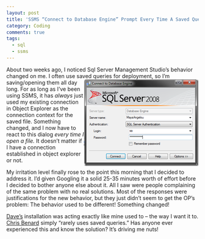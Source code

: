 ```yaml
---
layout: post
title: 'SSMS “Connect to Database Engine” Prompt Every Time A Saved Query Is Opened'
category: Coding
comments: true
tags:
  - sql
  - ssms
---
```


<p>About two weeks ago, I noticed Sql Server Management Studio’s behavior changed on me. I often use saved <img title="SSMS screenshot" border="0" alt="SSMS screenshot" align="right" src="/assets/img/ssms_connect.png" width="301" height="228" />queries for deployment, so I’m saving/opening them all day long. For as long as I’ve been using SSMS, it has <em>always</em> just used my existing connection in Object Explorer as the connection context for the saved file. Something changed, and I now have to react to this dialog <em>every time I open a file.</em> It doesn’t matter if I have a connection established in object explorer or not. </p>  <p>My irritation level finally rose to the point this morning that I decided to address it. I’d given Googling it a solid 25-35 minutes worth of effort before I decided to bother anyone else about it. All I saw were people complaining of the same problem with no real solutions. Most of the responses were justifications for the new behavior, but they just didn’t seem to get the OP’s problem: The behavior used to be different! Something changed!</p>  <p><a title="Mr. Anderson" href="http://pirootofpi.com/" target="_blank">Dave’s</a> installation was acting exactly like mine used to – the way I want it to. <a title="He just got an iPhone 4. Jealous." href="http://www.chrisbenard.net" target="_blank">Chris Benard</a> simply “rarely uses saved queries.” Has anyone ever experienced this and know the solution? It’s driving me nuts!</p>

